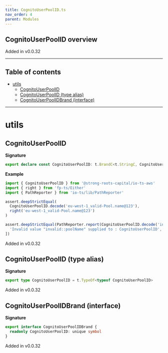 ```yaml
---
title: CognitoUserPoolID.ts
nav_order: 4
parent: Modules
---
```


## CognitoUserPoolID overview

Added in v0.0.32

---

<h2 class="text-delta">Table of contents</h2>

- [utils](#utils)
  - [CognitoUserPoolID](#cognitouserpoolid)
  - [CognitoUserPoolID (type alias)](#cognitouserpoolid-type-alias)
  - [CognitoUserPoolIDBrand (interface)](#cognitouserpoolidbrand-interface)

---

# utils

## CognitoUserPoolID

**Signature**

```ts
export declare const CognitoUserPoolID: t.BrandC<t.StringC, CognitoUserPoolIDBrand>
```

**Example**

```ts
import { CognitoUserPoolID } from '@strong-roots-capital/io-ts-aws'
import { right } from 'fp-ts/Either'
import { PathReporter } from 'io-ts/lib/PathReporter'

assert.deepStrictEqual(
  CognitoUserPoolID.decode('eu-west-1_valid-Pool.name@123'),
  right('eu-west-1_valid-Pool.name@123')
)

assert.deepStrictEqual(PathReporter.report(CognitoUserPoolID.decode('invalid::poolName')), [
  'Invalid value "invalid::poolName" supplied to : CognitoUserPoolID',
])
```

Added in v0.0.32

## CognitoUserPoolID (type alias)

**Signature**

```ts
export type CognitoUserPoolID = t.TypeOf<typeof CognitoUserPoolID>
```

Added in v0.0.32

## CognitoUserPoolIDBrand (interface)

**Signature**

```ts
export interface CognitoUserPoolIDBrand {
  readonly CognitoUserPoolID: unique symbol
}
```

Added in v0.0.32
